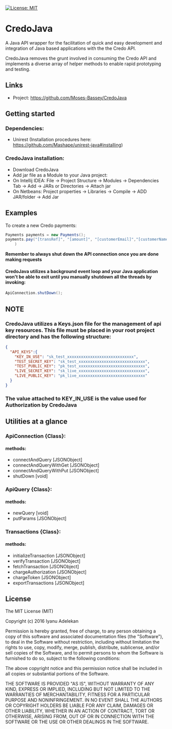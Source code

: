 [![License: MIT](https://img.shields.io/badge/License-MIT-yellow.svg)](LICENSE)

# CredoJava

A Java API wrapper for the facilitation of quick and easy development and integration of Java based applications with the the Credo API.

CredoJava removes the grunt involved in consuming the Credo API and implements a diverse array of helper methods to enable rapid prototyping and testing. 

## Links
- Project: https://github.com/Moses-Bassey/CredoJava


## Getting started
### Dependencies:
- Unirest (Installation procedures here: https://github.com/Mashape/unirest-java#installing)

### CredoJava installation:
- Download CredoJava
- Add jar file as a Module to your Java project:
- On Intellij IDEA: File -> Project Structure -> Modules -> Dependencies Tab -> Add -> JARs or Directories -> Attach jar
- On Netbeans: Project properties -> Libraries -> Compile -> ADD JAR/folder -> Add Jar


## Examples

To create a new Credo payments:
```java
Payments payments = new Payments();
payments.pay("[transRef]", "[amount]", "[customerEmail]","[customerName]", "[paymentOptions]", "[customerPhoneNo]", "[currency]","[redirectUrl]"
	)
```

**Remember to always shut down the API connection once you are done making requests**
#### CredoJava utilizes a background event loop and your Java application won't be able to exit until you manually shutdown all the threads by invoking:
```java
ApiConnection.shutDown();
```

## NOTE
### CredoJava utilizes a Keys.json file for the management of api key resources. This file must be placed in your root project directory and has the following structure:
```json
{
  "API_KEYS":{
    "KEY_IN_USE": "sk_test_xxxxxxxxxxxxxxxxxxxxxxxxxxxxx",
    "TEST_SECRET_KEY": "sk_test_xxxxxxxxxxxxxxxxxxxxxxxxxxxxx",
    "TEST_PUBLIC_KEY": "pk_test_xxxxxxxxxxxxxxxxxxxxxxxxxxxxx",
    "LIVE_SECRET_KEY": "sk_live_xxxxxxxxxxxxxxxxxxxxxxxxxxxxx",
    "LIVE_PUBLIC_KEY": "pk_live_xxxxxxxxxxxxxxxxxxxxxxxxxxxxx"
  }
}
```
### The value attached to KEY_IN_USE is the value used for Authorization by CredoJava

## Utilities at a glance
### ApiConnection {Class}:
#### methods:
- connectAndQuery [JSONObject]
- connectAndQueryWithGet [JSONObject]
- connectAndQueryWithPut [JSONObject]
- shutDown [void]

### ApiQuery {Class}:
#### methods:
- newQuery [void]
- putParams [JSONObject]

### Transactions {Class}:
#### methods:
- initializeTransaction [JSONObject]
- verifyTransaction [JSONObject]
- fetchTransaction [JSONObject]
- chargeAuthorization [JSONObject]
- chargeToken [JSONObject]
- exportTransactions [JSONObject]


License
----

The MIT License (MIT)

Copyright (c) 2016 Iyanu Adelekan

Permission is hereby granted, free of charge, to any person obtaining a copy
of this software and associated documentation files (the "Software"), to deal
in the Software without restriction, including without limitation the rights
to use, copy, modify, merge, publish, distribute, sublicense, and/or sell
copies of the Software, and to permit persons to whom the Software is
furnished to do so, subject to the following conditions:

The above copyright notice and this permission notice shall be included in all
copies or substantial portions of the Software.

THE SOFTWARE IS PROVIDED "AS IS", WITHOUT WARRANTY OF ANY KIND, EXPRESS OR
IMPLIED, INCLUDING BUT NOT LIMITED TO THE WARRANTIES OF MERCHANTABILITY,
FITNESS FOR A PARTICULAR PURPOSE AND NONINFRINGEMENT. IN NO EVENT SHALL THE
AUTHORS OR COPYRIGHT HOLDERS BE LIABLE FOR ANY CLAIM, DAMAGES OR OTHER
LIABILITY, WHETHER IN AN ACTION OF CONTRACT, TORT OR OTHERWISE, ARISING FROM,
OUT OF OR IN CONNECTION WITH THE SOFTWARE OR THE USE OR OTHER DEALINGS IN THE
SOFTWARE.
